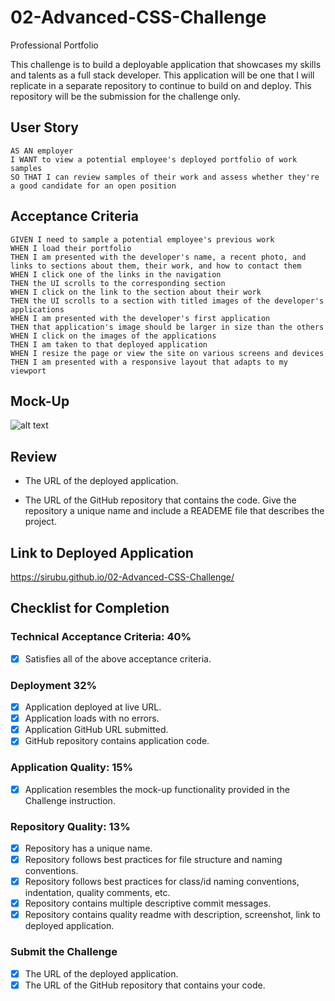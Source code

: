 # 02-Advanced-CSS-Challenge
Professional Portfolio

This challenge is to build a deployable application that showcases my skills and talents as a full stack developer. This application will be one that I will replicate in a separate repository to continue to build on and deploy. This repository will be the submission for the challenge only. 

## User Story
```
AS AN employer
I WANT to view a potential employee's deployed portfolio of work samples
SO THAT I can review samples of their work and assess whether they're a good candidate for an open position
```

## Acceptance Criteria
```
GIVEN I need to sample a potential employee's previous work
WHEN I load their portfolio
THEN I am presented with the developer's name, a recent photo, and links to sections about them, their work, and how to contact them
WHEN I click one of the links in the navigation
THEN the UI scrolls to the corresponding section
WHEN I click on the link to the section about their work
THEN the UI scrolls to a section with titled images of the developer's applications
WHEN I am presented with the developer's first application
THEN that application's image should be larger in size than the others
WHEN I click on the images of the applications
THEN I am taken to that deployed application
WHEN I resize the page or view the site on various screens and devices
THEN I am presented with a responsive layout that adapts to my viewport
```

## Mock-Up

![alt text](./assets/images/02-advanced-css-homework-demo.gif)


## Review

* The URL of the deployed application.

* The URL of the GitHub repository that contains the code. Give the repository a unique name and include a READEME file that describes the project.

## Link to Deployed Application

https://sirubu.github.io/02-Advanced-CSS-Challenge/

## Checklist for Completion

### Technical Acceptance Criteria: 40%
- [x] Satisfies all of the above acceptance criteria.
### Deployment 32%
- [x] Application deployed at live URL.
- [x] Application loads with no errors.
- [x] Application GitHub URL submitted.
- [x] GitHub repository contains application code.
### Application Quality: 15%
- [x] Application resembles the mock-up functionality provided in the Challenge instruction.
### Repository Quality: 13%
- [x] Repository has a unique name.
- [x] Repository follows best practices for file structure and naming conventions.
- [x] Repository follows best practices for class/id naming conventions, indentation, quality comments, etc.
- [x] Repository contains multiple descriptive commit messages.
- [x] Repository contains quality readme with description, screenshot, link to deployed application.
### Submit the Challenge
- [x] The URL of the deployed application.
- [x] The URL of the GitHub repository that contains your code.